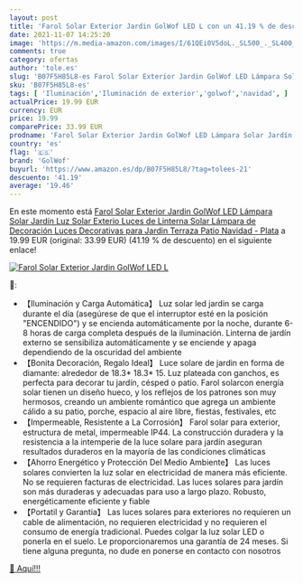 ```yaml
---
layout: post
title: 'Farol Solar Exterior Jardin GolWof LED L con un 41.19 % de descuento'
date: 2021-11-07 14:25:20
image: 'https://m.media-amazon.com/images/I/61QEi0V5doL._SL500_._SL400_.jpg'
comments: true
category: ofertas
author: 'tole.es'
slug: 'B07F5H85L8-es Farol Solar Exterior Jardin GolWof LED Lámpara Solar...'
sku: 'B07F5H85L8-es'
tags: [ 'Iluminación','Iluminación de exterior','golwof','navidad', ]
actualPrice: 19.99 EUR
currency: EUR
price: 19.99
comparePrice: 33.99 EUR
prodname: 'Farol Solar Exterior Jardin GolWof LED Lámpara Solar Jardín Luz Solar Exterio Luces de Linterna Solar Lámpara de Decoración Luces Decorativas para Jardin Terraza Patio Navidad - Plata'
country: 'es'
flag: '🇪🇸'
brand: 'GolWof'
buyurl: 'https://www.amazon.es/dp/B07F5H85L8/?tag=tolees-21'
descuento: '41.19'
average: '19.46'
---
```


En este momento está [Farol Solar Exterior Jardin GolWof LED Lámpara Solar Jardín Luz Solar Exterio Luces de Linterna Solar Lámpara de Decoración Luces Decorativas para Jardin Terraza Patio Navidad - Plata](https://www.amazon.es/dp/B07F5H85L8/?tag=tolees-21) a 19.99 EUR (original: 33.99 EUR) (41.19 %  de descuento) en el siguiente enlace!

[![Farol Solar Exterior Jardin GolWof LED L](https://m.media-amazon.com/images/I/61QEi0V5doL._SL500_._SL400_.jpg)](https://www.amazon.es/dp/B07F5H85L8/?tag=tolees-21)

🔎:

- 【Iluminación y Carga Automática】 Luz solar led jardin se carga durante el día (asegúrese de que el interruptor esté en la posición "ENCENDIDO") y se encienda automáticamente por la noche, durante 6-8 horas de carga completa después de la iluminación. Linterna de jardín externo se sensibiliza automáticamente y se enciende y apaga dependiendo de la oscuridad del ambiente
- 【Bonita Decoración, Regalo Ideal】 Luce solare de jardin en forma de diamante: alrededor de 18.3* 18.3* 15. Luz plateada con ganchos, es perfecta para decorar tu jardín, césped o patio. Farol solarcon energía solar tienen un diseño hueco, y los reflejos de los patrones son muy hermosos, creando un ambiente romántico que agrega un ambiente cálido a su patio, porche, espacio al aire libre, fiestas, festivales, etc
- 【Impermeable, Resistente a La Corrosión】 Farol solar para exterior, estructura de metal, impermeable IP44. La construcción duradera y la resistencia a la intemperie de la luce solare para jardín aseguran resultados duraderos en la mayoría de las condiciones climáticas
- 【Ahorro Energético y Protección Del Medio Ambiente】 Las luces solares convierten la luz solar en electricidad de manera más eficiente. No se requieren facturas de electricidad. Las luces solares para jardín son más duraderas y adecuadas para uso a largo plazo. Robusto, energéticamente eficiente y fiable
- 【Portatil y Garantia】 Las luces solares para exteriores no requieren un cable de alimentación, no requieren electricidad y no requieren el consumo de energía tradicional. Puedes colgar la luz solar LED o ponerla en el suelo. Le proporcionaremos una garantía de 24 meses. Si tiene alguna pregunta, no dude en ponerse en contacto con nosotros

[🛒 Aquí!!!](https://www.amazon.es/dp/B07F5H85L8/?tag=tolees-21)
